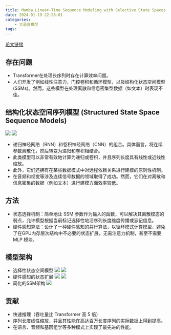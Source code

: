 ```yaml
---
title: Mamba Linear-Time Sequence Modeling with Selective State Spaces
date: 2024-01-19 22:26:01
categories:
    - 大语言模型
tags:
---
```


[论文链接]()

## 存在问题
- Transformer在处理长序列时存在计算效率问题。
- 人们开发了例如线性注意力，门控卷积和循环模型，以及结构化状态空间模型(SSMs)。然而，这些模型在处理离散和信息密集型数据（如文本）时表现不佳。

## 结构化状态空间序列模型 (Structured State Space Sequence Models)
![](/img/paper/202401231514.png)
![](/img/paper/202401231505.png)
- 递归神经网络（RNN）和卷积神经网络（CNN）的组合。具体而言，将连续参数离散化，然后转变为递归和卷积相结合。 
- 此类模型可以非常有效地计算为递归或卷积，并且序列长度具有线性或近线性缩放。 
- 此外，它们还拥有在某些数据模式中对远程依赖关系进行建模的原则性机制。
- 在音频和视觉等涉及连续信号数据的领域取得了成功。然而，它们在对离散和信息密集的数据（例如文本）进行建模方面效率较低。

## 方法
- 状态选择机制：简单地让 SSM 参数作为输入的函数，可以解决其离散模态的弱点，允许模型根据当前标记选择性地沿序列长度维度传播或忘记信息。
- 硬件感知算法：设计了一种硬件感知的并行算法，以循环模式计算模型，避免了在GPU内存层次结构中不必要的状态扩展，无需注意力机制，甚至不需要 MLP 模块。

## 模型架构
- 选择性状态空间模型
![](/img/paper/202401211801.png)
![](/img/paper/202401211804.png)
- 硬件感知的状态扩展
![](/img/paper/202401211805.png)
![](/img/paper/202401211722.png)
- 简化的SSM架构
![](/img/paper/202401211808.png)

## 贡献
- 快速推理（吞吐量比 Transformer 高 5 倍）
- 序列长度线性缩放，并且其性能在高达百万长度序列的实际数据上得到提高。 
- 在语言、音频和基因组学等多种模式上实现了最先进的性能。

